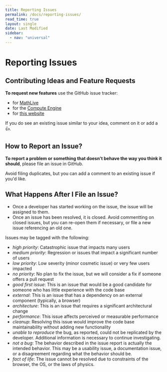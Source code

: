 ```yaml
---
title: Reporting Issues
permalink: /docs/reporting-issues/
read_time: true
layout: single
date: Last Modified
sidebar:
  - nav: "universal"
---
```

# Reporting Issues

## Contributing Ideas and Feature Requests

**To request new features** use the GitHub issue tracker:

* for [MathLive](https://github.com/arnog/mathlive/issues)
* for the [Compute Engine](https://github.com/cortex-js/compute-engine)
* for [this website](https://github.com/cortex-js/cortexjs.io)

If you do see an existing issue similar to your idea, comment on it or add a 👍.

## How to Report an Issue?

**To report a problem or something that doesn't behave the way you think it
 should**, please file an issue in GitHub.

Avoid filing duplicates, but you can add a comment to an existing issue if you'd like.

## What Happens After I File an Issue?

-   Once a developer has started working on the issue, the issue will be assigned to them.
-   Once an issue has been resolved, it is closed. Avoid commentting on 
  closed issues, but you can re-open them if necessary, or file a new issue referencing
  an old one.

Issues may be tagged with the following:

-   _high priority_: Catastrophic issue that impacts many users
-   _medium priority_: Regression or issues that impact a significant number of users
-   _low priority_: Low severity (minor cosmetic issue) or very few users impacted
-   _no priority_: No plan to fix the issue, but we will consider a fix if someone offers a pull request
-   _good first issue_: This is an issue that would be a good candidate for someone
    who has little experience with the code base
-   _external_: This is an issue that has a dependency on an external component
    (typically, a browser)
-   _architecture_: This is an issue that requires a significant architectural
    change
-   _performance_: This issue affects perceived or measurable performance
-   _cleanup_: Resolving this issue would improve the code base maintainability
    without adding new functionality
-   _unable to reproduce_ the bug, as reported, could not be replicated
    by the developer. Additional information is necessary to continue investigating.
-   _not a bug_: The behavior described in the issue report is actually
    the intended behavior. This may be a usability issue, a documentation issue,
    or a disagreement regarding what the behavior should be.
-   _fact of life_: The issue cannot be resolved due to constraints of
    the browser, the OS, or the laws of physics.
